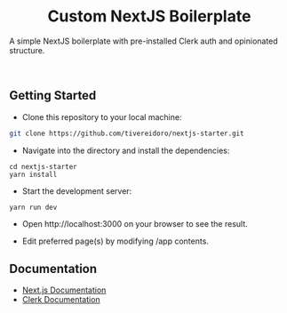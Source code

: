 <div align="center">

# Custom NextJS Boilerplate

</div>

A simple NextJS boilerplate with pre-installed Clerk auth and opinionated structure.

<br />

## Getting Started

- Clone this repository to your local machine:

```bash
git clone https://github.com/tivereidoro/nextjs-starter.git
```

- Navigate into the directory and install the dependencies:

```
cd nextjs-starter
yarn install
```

- Start the development server:

```
yarn run dev
```

- Open http://localhost:3000 on your browser to see the result.

- Edit preferred page(s) by modifying /app contents.

## Documentation

- [Next.js Documentation](https://nextjs.org/docs)
- [Clerk Documentation](https://clerk.com/docs)

##

##
